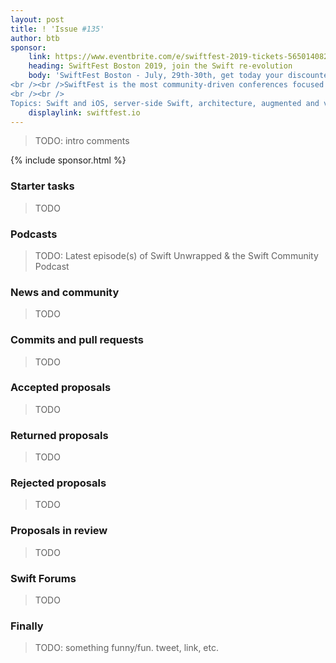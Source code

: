 ```yaml
---
layout: post
title: ! 'Issue #135'
author: btb
sponsor:
    link: https://www.eventbrite.com/e/swiftfest-2019-tickets-56501408233?discount=Swift-Weekly-50-Off
    heading: SwiftFest Boston 2019, join the Swift re-evolution
    body: 'SwiftFest Boston - July, 29th-30th, get today your discounted ticket ($50 off) using the code **Swift-Weekly-50-Off**.
<br /><br />SwiftFest is the most community-driven conferences focused on Swift that brings together engineers, architects, midnight-coders, and students in a highly social and vibrant environment. 
<br /><br />
Topics: Swift and iOS, server-side Swift, architecture, augmented and virtual reality, open source, hardware projects, platforms, development-culture, security, TDD, etc.'
    displaylink: swiftfest.io
---
```


> TODO: intro comments

<!--excerpt-->

{% include sponsor.html %}

### Starter tasks

> TODO

### Podcasts

> TODO: Latest episode(s) of Swift Unwrapped & the Swift Community Podcast

### News and community

> TODO

### Commits and pull requests

> TODO

### Accepted proposals

> TODO

### Returned proposals

> TODO

### Rejected proposals

> TODO

### Proposals in review

> TODO

### Swift Forums

> TODO

### Finally

> TODO: something funny/fun. tweet, link, etc.
